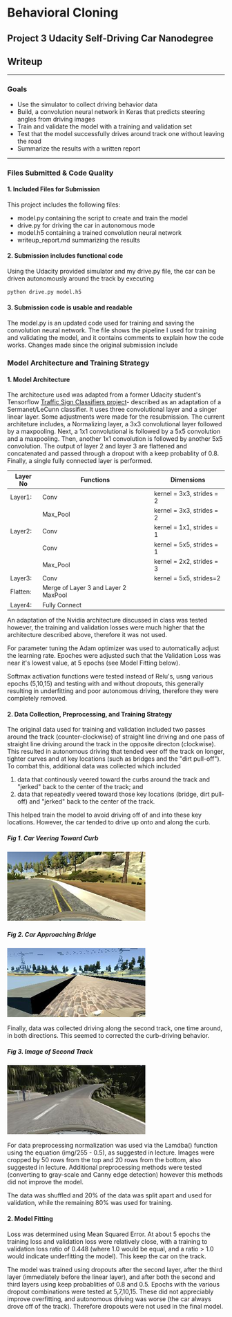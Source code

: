 # **Behavioral Cloning**
## **Project 3 Udacity Self-Driving Car Nanodegree** 

## Writeup
---

### Goals 
* Use the simulator to collect driving behavior data
* Build, a convolution neural network in Keras that predicts steering angles from driving images
* Train and validate the model with a training and validation set
* Test that the model successfully drives around track one without leaving the road
* Summarize the results with a written report

---
### Files Submitted & Code Quality

#### 1. Included Files for Submission

This project includes the following files:
* model.py containing the script to create and train the model
* drive.py for driving the car in autonomous mode
* model.h5 containing a trained convolution neural network 
* writeup_report.md summarizing the results

#### 2. Submission includes functional code
Using the Udacity provided simulator and my drive.py file, the car can be driven autonomously around the track by executing 
```sh
python drive.py model.h5
```

#### 3. Submission code is usable and readable

The model.py is an updated code  used for training and saving the convolution neural network. The file shows the pipeline I used for training and validating the model, and it contains comments to explain how the code works. Changes made since the original submission include 

### Model Architecture and Training Strategy

#### 1. Model Architecture 

The architecture used was adapted from a former Udacity student's Tensorflow [Traffic Sign Classifiers project](https://github.com/jeremy-shannon/CarND-Traffic-Sign-Classifier-Project/blob/master/Traffic_Sign_Classifier.ipynb)- described as an adaptation of a Sermanet/LeCunn classifier. It uses three convolutional layer and a singer linear layer. Some adjustments were made for the resubmission. The current architeture includes, a Normalizing layer, a 3x3 convolutional layer followed by a maxpooling. Next, a 1x1 convolutional is followed by a 5x5 convolution and a maxpooling. Then, another 1x1 convolution is followed by another 5x5 convolution. The output of layer 2 and layer 3 are flattened and concatenated and passed through a dropout with a keep probablity of 0.8. Finally, a single fully connected layer is performed. 



| Layer No  | Functions     |Dimensions                                   |
|-----------|---------------|---------------------------------------------|
|Layer1:    |Conv           |kernel = 3x3, strides = 2 |
|           |Max_Pool       |kernel = 3x3, strides = 2                  |
|Layer2:    |Conv           |kernel = 1x1, strides = 1 |
|           |Conv           |kernel = 5x5, strides = 1 |
|           |Max_Pool       |kernel = 2x2, strides = 3 |
|Layer3:  |Conv           |kernel = 5x5, strides=2   |
|Flatten:    |Merge of Layer 3 and Layer 2 MaxPool |                    |    
|Layer4:    |Fully Connect  |

An adaptation of the Nvidia architecture discussed in class was tested however, the training and validation losses were much higher that the architecture described above, therefore it was not used. 

For parameter tuning the Adam optimizer was used to automatically adjust the learning rate. Epoches were adjusted such that the Validation Loss was near it's lowest value, at 5 epochs (see Model Fitting below). 

Softmax activation functions were tested instead of Relu's, usng various epochs (5,10,15) and testing with and without dropouts, this generally resulting in underfitting and poor autonomous driving, therefore they were completely removed. 

#### 2. Data Collection, Preprocessing, and Training Strategy

The original data used for training and validation included two passes around the track (counter-clockwise) of straight line driving and one pass of straight line driving around the track in the opposite directon (clockwise). This resulted in autonomous driving that tended veer off the track on longer, tighter curves and at key locations (such as bridges and the "dirt pull-off"). To combat this, additional data was collected which included

  1) data that continously veered toward the curbs around the track and "jerked" back to the center of the track; and  
  2) data that repeatedly veered toward those key locations (bridge, dirt pull-off) and "jerked" back to the center of the track. 
  
This helped train the model to avoid driving off of and into these key locations. However, the car tended to drive up onto and along the curb. 

##### Fig 1. Car Veering Toward Curb
![jpg](images/curb.jpg)

##### Fig 2. Car Approaching Bridge
![jpg](images/bridge.jpg)


Finally, data was collected driving along the second track, one time around, in both directions. This seemed to corrected the curb-driving behavior. 

##### Fig 3. Image of Second Track
![jpg](images/track2.jpg)

For data preprocessing normalization was used via the Lamdba() function using the equation (img/255 - 0.5), as suggested in lecture. Images were cropped by 50 rows from the top and 20 rows from the bottom, also suggested in lecture. Additional preprocessing methods were tested (converting to gray-scale and Canny edge detection) however this methods did not improve the model. 

The data was shuffled and 20% of the data was split apart and used for validation, while the remaining 80% was used for training.

#### 2. Model Fitting

Loss was determined using Mean Squared Error. At about 5 epochs the training loss and validation loss were relatively close, with a training to validation loss ratio of 0.448 (where 1.0 would be equal, and a ratio > 1.0 would indicate underfitting the model). This keep the car on the track. 

The model was trained using dropouts after the second layer, after the third layer (immediately before the linear layer), and after both the second and third layers using keep probablities of 0.8 and 0.5. Epochs with the various dropout combinations were tested at 5,7,10,15. These did not appreciably improve overfitting, and autonomous driving was worse (the car always drove off of the track). Therefore dropouts were not used in the final model. 
